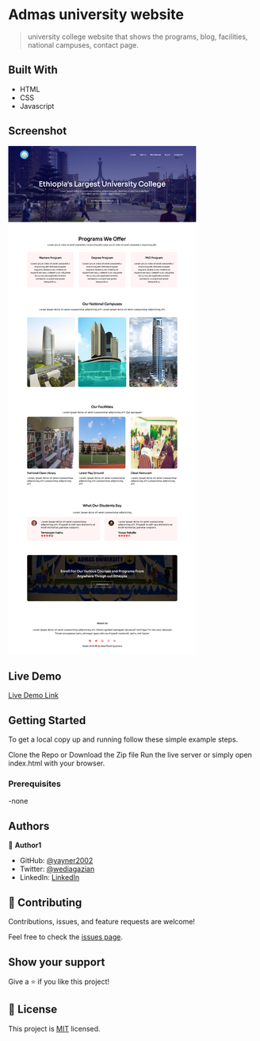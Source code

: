 
# Admas university website

> university college website  that shows the programs, blog, facilities, national campuses, contact page.


## Built With

- HTML
- CSS
- Javascript
## Screenshot
![home page](/images/appscreenshoot.png?raw=true "home screenshot")
## Live Demo

[Live Demo Link](https://yayner2002.github.io/admaswebsite/)


## Getting Started

To get a local copy up and running follow these simple example steps.

Clone the Repo or Download the Zip file
Run the live server or simply open index.html with your browser.

### Prerequisites
-none
## Authors

👤 **Author1**

- GitHub: [@yayner2002](https://github.com/yayner2002)
- Twitter: [@wediagazian](https://twitter.com/wediagazian)
- LinkedIn: [LinkedIn](https://www.linkedin.com/in/yaynshet-medhin//yaynshet-medhin)
## 🤝 Contributing

Contributions, issues, and feature requests are welcome!

Feel free to check the [issues page](https://github.com/yayner2002/Awesome-books-with-ES6/issues).

## Show your support

Give a ⭐️ if you like this project!

## 📝 License

This project is [MIT](./MIT.md) licensed.
